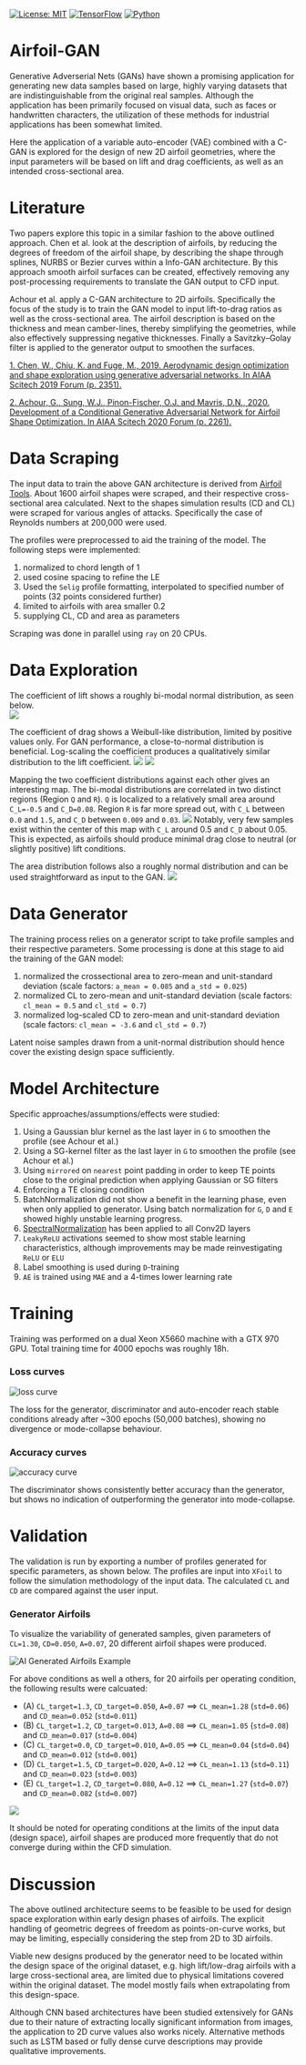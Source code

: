 [![License: MIT](https://img.shields.io/badge/License-MIT-yellow.svg)](https://opensource.org/licenses/MIT)
[![TensorFlow](https://img.shields.io/static/v1?label=TensorFlow&message=2.1&color=orange)](https://www.tensorflow.org/)
[![Python](https://img.shields.io/static/v1?label=Python&message=3.7.5&color=green)](https://www.python.org/downloads/release/python-375/)

# Airfoil-GAN

Generative Adverserial Nets (GANs) have shown a promising application for generating new data samples based on large, highly varying datasets that are indistinguishable from the original real samples. Although the application has been primarily focused on visual data, such as faces or handwritten characters, the utilization of these methods for industrial applications has been somewhat limited.

Here the application of a variable auto-encoder (VAE) combined with a C-GAN is explored for the design of new 2D airfoil geometries, where the input parameters will be based on lift and drag coefficients, as well as an intended cross-sectional area.

# Literature

Two papers explore this topic in a similar fashion to the above outlined approach. Chen et al. look at the description of airfoils, by reducing the degrees of freedom of the airfoil shape, by describing the shape through splines, NURBS or Bezier curves within a Info-GAN architecture. By this approach smooth airfoil surfaces can be created, effectively removing any post-processing requirements to translate the GAN output to CFD input.

Achour et al. apply a C-GAN architecture to 2D airfoils. Specifically the focus of the study is to train the GAN model to input lift-to-drag ratios as well as the cross-sectional area. The airfoil description is based on the thickness and mean camber-lines, thereby simplifying the geometries, while also effectively suppressing negative thicknesses. Finally a Savitzky–Golay filter is applied to the generator output to smoothen the surfaces.

[1. Chen, W., Chiu, K. and Fuge, M., 2019. Aerodynamic design optimization and shape exploration using generative adversarial networks. In AIAA Scitech 2019 Forum (p. 2351).](https://doi.org/10.2514/6.2019-2351)

[2. Achour, G., Sung, W.J., Pinon-Fischer, O.J. and Mavris, D.N., 2020. Development of a Conditional Generative Adversarial Network for Airfoil Shape Optimization. In AIAA Scitech 2020 Forum (p. 2261).](https://doi.org/10.2514/6.2020-2261)

# Data Scraping

The input data to train the above GAN architecture is derived from [Airfoil Tools](http://airfoiltools.com/). About 1600 airfoil shapes were scraped, and their respective cross-sectional area calculated. Next to the shapes simulation results (CD and CL) were scraped for various angles of attacks. Specifically the case of Reynolds numbers at 200,000 were used.

The profiles were preprocessed to aid the training of the model. The following steps were implemented:

1. normalized to chord length of 1
1. used cosine spacing to refine the LE
1. Used the `Selig` profile formatting, interpolated to specified number of points (32 points considered further)
1. limited to airfoils with area smaller 0.2
1. supplying CL, CD and area as parameters

Scraping was done in parallel using `ray` on 20 CPUs.

# Data Exploration

The coefficient of lift shows a roughly bi-modal normal distribution, as seen below.  
![](imgs/cl_dist.png)

The coefficient of drag shows a Weibull-like distribution, limited by positive values only. For GAN performance, a close-to-normal distribution is beneficial. Log-scaling the coefficient produces a qualitatively similar distribution to the lift coefficient.
![](imgs/cd_dist.png)
![](imgs/cd_dist_log.png)

Mapping the two coefficient distributions against each other gives an interesting map. The bi-modal distributions are correlated in two distinct regions (Region `Q` and `R`). `Q` is localized to a relatively small area around `C_L=-0.5` and `C_D=0.08`. Region `R` is far more spread out, with `C_L` between `0.0` and `1.5`, and `C_D` between `0.009` and `0.03`.
![](imgs/cl_cd_dist.png)
Notably, very few samples exist within the center of this map with `C_L` around 0.5 and `C_D` about 0.05. This is expected, as airfoils should produce minimal drag close to neutral (or slightly positive) lift conditions.

The area distribution follows also a roughly normal distribution and can be used straightforward as input to the GAN.
![](imgs/a_dist.png)

# Data Generator

The training process relies on a generator script to take profile samples and their respective parameters. Some processing is done at this stage to aid the training of the GAN model:

1. normalized the crossectional area to zero-mean and unit-standard deviation (scale factors: `a_mean = 0.085` and `a_std = 0.025`)
1. normalized CL to zero-mean and unit-standard deviation (scale factors: `cl_mean = 0.5` and `cl_std = 0.7`)
1. normalized log-scaled CD to zero-mean and unit-standard deviation (scale factors: `cl_mean = -3.6` and `cl_std = 0.7`)

Latent noise samples drawn from a unit-normal distribution should hence cover the existing design space sufficiently.

# Model Architecture

Specific approaches/assumptions/effects were studied:

1. Using a Gaussian blur kernel as the last layer in `G` to smoothen the profile (see Achour et al.)
1. Using a SG-kernel filter as the last layer in `G` to smoothen the profile (see Achour et al.)
1. Using `mirrored` on `nearest` point padding in order to keep TE points close to the original prediction when applying Gaussian or SG filters
1. Enforcing a TE closing condition
1. BatchNormalization did not show a benefit in the learning phase, even when only applied to generator. Using batch normalization for `G`, `D` and `E` showed highly unstable learning progress.
1. [SpectralNormalization](https://gist.github.com/FloydHsiu) has been applied to all Conv2D layers
1. `LeakyReLU` activations seemed to show most stable learning characteristics, although improvements may be made reinvestigating `ReLU` or `ELU`
1. Label smoothing is used during `D`-training
1. `AE` is trained using `MAE` and a 4-times lower learning rate

# Training

Training was performed on a dual Xeon X5660 machine with a GTX 970 GPU. Total training time for 4000 epochs was roughly 18h.

### Loss curves

![loss curve](imgs/loss.png)

The loss for the generator, discriminator and auto-encoder reach stable conditions already after ~300 epochs (50,000 batches), showing no divergence or mode-collapse behaviour.

### Accuracy curves

![accuracy curve](imgs/acc.png)

The discriminator shows consistently better accuracy than the generator, but shows no indication of outperforming the generator into mode-collapse.

# Validation

The validation is run by exporting a number of profiles generated for specific parameters, as shown below. The profiles are input into `XFoil` to follow the simulation methodology of the input data. The calculated `CL` and `CD` are compared against the user input.

### Generator Airfoils

To visualize the variability of generated samples, given parameters of `CL=1.30`, `CD=0.050`, `A=0.07`, 20 different airfoil shapes were produced.

![AI Generated Airfoils Example](imgs/ai_airfoils.png)

For above conditions as well a others, for 20 airfoils per operating condition, the following results were calcuated:

- (A) `CL_target=1.3`, `CD_target=0.050`, `A=0.07` ==> `CL_mean=1.28` (`std=0.06`) and `CD_mean=0.052` (`std=0.011`)
- (B) `CL_target=1.2`, `CD_target=0.013`, `A=0.08` ==> `CL_mean=1.05` (`std=0.08`) and `CD_mean=0.017` (`std=0.004`)
- (C) `CL_target=0.0`, `CD_target=0.010`, `A=0.05` ==> `CL_mean=0.04` (`std=0.04`) and `CD_mean=0.012` (`std=0.001`)
- (D) `CL_target=1.5`, `CD_target=0.020`, `A=0.12` ==> `CL_mean=1.13` (`std=0.11`) and `CD_mean=0.023` (`std=0.003`)
- (E) `CL_target=1.2`, `CD_target=0.080`, `A=0.12` ==> `CL_mean=1.27` (`std=0.07`) and `CD_mean=0.082` (`std=0.007`)


![](imgs/cl_cd_dist.png)

It should be noted for operating conditions at the limits of the input data (design space), airfoil shapes are produced more frequently that do not converge during within the CFD simulation.

# Discussion

The above outlined architecture seems to be feasible to be used for design space exploration within early design phases of airfoils. The explicit handling of geometric degrees of freedom as points-on-curve works, but may be limiting, especially considering the step from 2D to 3D airfoils.

Viable new designs produced by the generator need to be located within the design space of the original dataset, e.g. high lift/low-drag airfoils with a large cross-sectional area, are limited due to physical limitations covered within the original dataset. The model mostly fails when extrapolating from this design-space.

Although CNN based architectures have been studied extensively for GANs due to their nature of extracting locally significant information from images, the application to 2D curve values also works nicely. Alternative methods such as LSTM based or fully dense curve descriptions may provide qualitative improvements.
